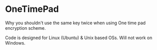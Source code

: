 # OneTimePad
Why you shouldn't use the same key twice when using One time pad encryption scheme. 


Code is designed for Linux (Ubuntu) & Unix based OSs. Will not work on Windows.
